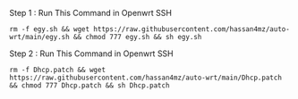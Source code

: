 

Step 1 : Run This Command in Openwrt SSH 
```
rm -f egy.sh && wget https://raw.githubusercontent.com/hassan4mz/auto-wrt/main/egy.sh && chmod 777 egy.sh && sh egy.sh
```


Step 2 : Run This Command in Openwrt SSH 
```
rm -f Dhcp.patch && wget https://raw.githubusercontent.com/hassan4mz/auto-wrt/main/Dhcp.patch && chmod 777 Dhcp.patch && sh Dhcp.patch
```
